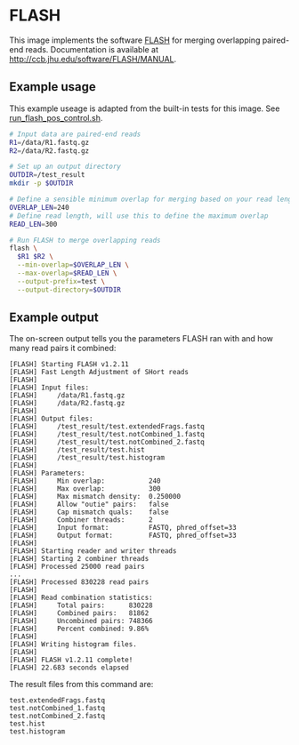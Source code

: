 # FLASH

This image implements the software [FLASH](http://ccb.jhu.edu/software/FLASH) for merging overlapping paired-end reads.
Documentation is available at http://ccb.jhu.edu/software/FLASH/MANUAL.

## Example usage
This example useage is adapted from the built-in tests for this image. See [run_flash_pos_control.sh](tests/scripts/run_flash_pos_control.sh).

```bash
# Input data are paired-end reads
R1=/data/R1.fastq.gz
R2=/data/R2.fastq.gz

# Set up an output directory
OUTDIR=/test_result
mkdir -p $OUTDIR

# Define a sensible minimum overlap for merging based on your read lengths
OVERLAP_LEN=240
# Define read length, will use this to define the maximum overlap
READ_LEN=300

# Run FLASH to merge overlapping reads
flash \
  $R1 $R2 \
  --min-overlap=$OVERLAP_LEN \
  --max-overlap=$READ_LEN \
  --output-prefix=test \
  --output-directory=$OUTDIR
```

## Example output

The on-screen output tells you the parameters FLASH ran with and how many read pairs it combined:
```
[FLASH] Starting FLASH v1.2.11
[FLASH] Fast Length Adjustment of SHort reads
[FLASH]  
[FLASH] Input files:
[FLASH]     /data/R1.fastq.gz
[FLASH]     /data/R2.fastq.gz
[FLASH]  
[FLASH] Output files:
[FLASH]     /test_result/test.extendedFrags.fastq
[FLASH]     /test_result/test.notCombined_1.fastq
[FLASH]     /test_result/test.notCombined_2.fastq
[FLASH]     /test_result/test.hist
[FLASH]     /test_result/test.histogram
[FLASH]  
[FLASH] Parameters:
[FLASH]     Min overlap:           240
[FLASH]     Max overlap:           300
[FLASH]     Max mismatch density:  0.250000
[FLASH]     Allow "outie" pairs:   false
[FLASH]     Cap mismatch quals:    false
[FLASH]     Combiner threads:      2
[FLASH]     Input format:          FASTQ, phred_offset=33
[FLASH]     Output format:         FASTQ, phred_offset=33
[FLASH]  
[FLASH] Starting reader and writer threads
[FLASH] Starting 2 combiner threads
[FLASH] Processed 25000 read pairs
...
[FLASH] Processed 830228 read pairs
[FLASH]  
[FLASH] Read combination statistics:
[FLASH]     Total pairs:      830228
[FLASH]     Combined pairs:   81862
[FLASH]     Uncombined pairs: 748366
[FLASH]     Percent combined: 9.86%
[FLASH]  
[FLASH] Writing histogram files.
[FLASH]  
[FLASH] FLASH v1.2.11 complete!
[FLASH] 22.683 seconds elapsed
```

The result files from this command are:
```
test.extendedFrags.fastq
test.notCombined_1.fastq
test.notCombined_2.fastq
test.hist
test.histogram
```
